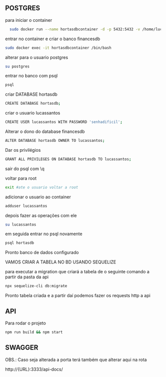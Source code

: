 ## POSTGRES

para iniciar o container

```bash
  sudo docker run --name hortasdbcontainer -d -p 5432:5432 -v /home/lucassantos/Documentos/monografia/api-hortas/DB:/var/lib/postgresql/data -e POSTGRES_PASSWORD=1234 postgres
```

entrar no container e criar o banco financesdb

```bash
sudo docker exec -it hortasdbcontainer /bin/bash
```

alterar para o usuario postgres

```bash
su postgres
```

entrar no banco com psql

```bash
psql
```

criar DATABASE hortasdb

```bash
CREATE DATABASE hortasdb;
```

criar o usuario lucassantos

```bash
CREATE USER lucassantos WITH PASSWORD 'senhadificil';
```

Alterar o dono do database financesdb

```bash
ALTER DATABASE hortasdb OWNER TO lucassantos;
```

Dar os privilégios

```bash
GRANT ALL PRIVILEGES ON DATABASE hortasdb TO lucassantos;
```

sair do psql com \q

voltar para root 

```bash
exit #ate o usuario voltar a root
```

adicionar o usuario ao container

```bash
adduser lucassantos
```

depois fazer as operações com ele

```bash
su lucassantos
```

em seguida entrar no psql novamente

```bash
psql hortasdb
```

Pronto banco de dados configurado

VAMOS CRIAR A TABELA NO BD USANDO SEQUELIZE

para executar a migration que criará a tabela de o seguinte comando a partir da pasta da api

```bash
npx sequelize-cli db:migrate
```

Pronto tabela criada e a partir daí podemos fazer os requests http a api

## API

Para rodar o projeto

```bash
npm run build && npm start
```

## SWAGGER
OBS.: Caso seja alterada a porta terá também que alterar aqui na rota


http://{URL}:3333/api-docs/
